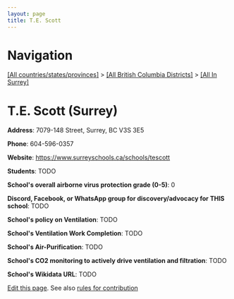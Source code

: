 ```yaml
---
layout: page
title: T.E. Scott
---
```

# Navigation

[[All countries/states/provinces]](../../..) > [[All British Columbia Districts]](../..) > [[All In Surrey]](..)

# T.E. Scott (Surrey)

**Address**: 7079-148 Street, Surrey, BC V3S 3E5

**Phone**: 604-596-0357

**Website**: <https://www.surreyschools.ca/schools/tescott>

**Students**: TODO

**School's overall airborne virus protection grade (0-5)**: 0

**Discord, Facebook, or WhatsApp group for discovery/advocacy for THIS school**: TODO

**School's policy on Ventilation**: TODO

**School's Ventilation Work Completion**: TODO

**School's Air-Purification**: TODO

**School's CO2 monitoring to actively drive ventilation and filtration**: TODO

**School's Wikidata URL**: TODO


[Edit this page](https://github.com/ventilate-schools/BC/edit/main/./Surrey/T.E._Scott.md). See also [rules for contribution](../../../contribution-rules/)